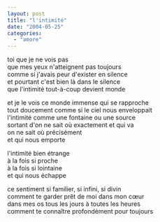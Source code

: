 ```yaml
---
layout: post
title: "l'intimité"
date: "2004-05-25"
categories:
  - "amore"
---
```


toi que je ne vois pas  
que mes yeux n'atteignent pas toujours  
comme si j'avais peur d'exister en silence  
et pourtant c'est bien là dans le silence  
que l'intimité tout-à-coup devient monde  

et je le vois ce monde immense qui se rapproche  
tout doucement comme si le ciel nous enveloppait  
l'intimité comme une fontaine ou une source  
sortant d'on ne sait où exactement et qui va  
on ne sait où précisément  
et qui nous emporte  

l'intimité bien étrange   
à la fois si proche  
à la fois si lointaine  
et qui nous échappe  

ce sentiment si familier, si infini, si divin  
comment te garder prêt de moi dans mon cœur  
dans mes os tous les jours à toutes les heures  
comment te connaître profondément pour toujours  
